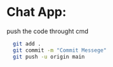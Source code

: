 # Chat App:

push the code throught cmd
```bash
  git add .
  git commit -m "Commit Messege"
  git push -u origin main 
```